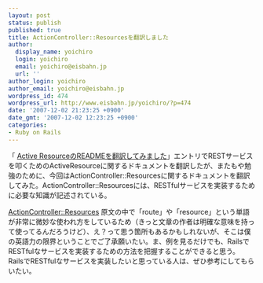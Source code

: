 ```yaml
---
layout: post
status: publish
published: true
title: ActionController::Resourcesを翻訳しました
author:
  display_name: yoichiro
  login: yoichiro
  email: yoichiro@eisbahn.jp
  url: ''
author_login: yoichiro
author_email: yoichiro@eisbahn.jp
wordpress_id: 474
wordpress_url: http://www.eisbahn.jp/yoichiro/?p=474
date: '2007-12-02 21:23:25 +0900'
date_gmt: '2007-12-02 12:23:25 +0900'
categories:
- Ruby on Rails
---
```


「
[Active ResourceのREADMEを翻訳してみました](http://www.eisbahn.jp/yoichiro/2007/11/active_resourcereadme.html)」エントリでRESTサービスを叩くためのActiveResourceに関するドキュメントを翻訳したが、またもや勉強のために、今回はActionController::Resourcesに関するドキュメントを翻訳してみた。ActionController::Resourcesには、RESTfulサービスを実装するために必要な知識が記述されている。

[ActionController::Resources](http://www.eisbahn.jp/yoichiro/Resources.html)
原文の中で「route」や「resource」という単語が非常に微妙な使われ方をしているため（きっと文章の作者は明確な意味を持って使ってるんだろうけど）、え？って思う箇所もあるかもしれないが、そこは僕の英語力の限界ということでご了承願いたい。ま、例を見るだけでも、RailsでRESTfulなサービスを実装するための方法を把握することができると思う。
RailsでRESTfulなサービスを実装したいと思っている人は、ぜひ参考にしてもらいたい。
